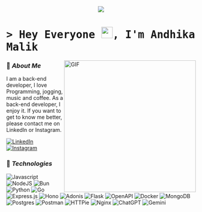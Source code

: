 <div align="center"> <a align="center" href="https://s.id/standwithpalestine"><img src="https://raw.githubusercontent.com/Safouene1/support-palestine-banner/master/banner-support.svg"> </a> </div>

<h1><samp>&gt; Hey Everyone <img src="https://media.giphy.com/media/hvRJCLFzcasrR4ia7z/giphy.gif" width="30">, I'm Andhika Malik</samp></h1>

<img align="right" alt="GIF" src="https://media1.tenor.com/m/oM9t2cd32VoAAAAC/one-piece-luffy.gif" width="350" />

### 📖 *About Me*
I am a back-end developer, I love Programming, jogging, music and coffee. As a back-end developer, I enjoy it. If you want to get to know me better, please contact me on Linkedln or Instagram.

[![LinkedIn](https://img.shields.io/badge/LinkedIn-0A66C2?style=flat-square&logo=linkedin&logoColor=white)](https://www.linkedin.com/in/andhika-malik/)
[![Instagram](https://img.shields.io/badge/-Instagram-e4405f?style=flat-square&logo=Instagram&logoColor=white)](https://www.instagram.com/andhika.mlk/)

### 🚀 *Technologies*

![Javascript](https://img.shields.io/badge/-Javascript-efd81d?style=for-the-badge&logo=Javascript&logoColor=black)
![NodeJS](https://img.shields.io/badge/node.js-5FA04E?style=for-the-badge&logo=nodedotjs&logoColor=white)
![Bun](https://img.shields.io/badge/bun-282a36?style=for-the-badge&logo=bun&logoColor=f9f1e1)
![Python](https://img.shields.io/badge/python-4584b6?style=for-the-badge&logo=python&logoColor=4584b6&labelColor=ffde57)
![Go](https://img.shields.io/badge/go-00ADD8?style=for-the-badge&logo=go&logoColor=white)
![Express.js](https://img.shields.io/badge/Express.js-ffffff?style=for-the-badge&logo=express&logoColor=black)
![Hono](https://img.shields.io/badge/hono-white?style=for-the-badge&logo=hono&logoColor=E36002)
![Adonis](https://img.shields.io/badge/adonis-5A45FF?style=for-the-badge&logo=adonisjs)
![Flask](https://img.shields.io/badge/flask-ffffff?style=for-the-badge&logo=flask&logoColor=black)
![OpenAPI](https://img.shields.io/badge/openapi-6BA539?style=for-the-badge&logo=openapiinitiative&logoColor=white)
![Docker](https://img.shields.io/badge/docker-2496ED?style=for-the-badge&logo=docker&logoColor=white)
![MongoDB](https://img.shields.io/badge/mongodb-fff?style=for-the-badge&logo=mongodb&logoColor=47A248)
![Postgres](https://img.shields.io/badge/postgresql-4169E1?style=for-the-badge&logo=postgresql&logoColor=white)
![Postman](https://img.shields.io/badge/postman-FF6C37?style=for-the-badge&logo=postman&logoColor=white)
![HTTPie](https://img.shields.io/badge/httpie-white?style=for-the-badge&logo=httpie&logoColor=black)
![Nginx](https://img.shields.io/badge/nginx-fff?style=for-the-badge&logo=nginx&logoColor=009639)
![ChatGPT](https://img.shields.io/badge/ChatGPT-74aa9c?style=for-the-badge&logo=openai)
![Gemini](https://img.shields.io/badge/gemini-fff?style=for-the-badge&logo=googlegemini&logoColor=8E75B2)
